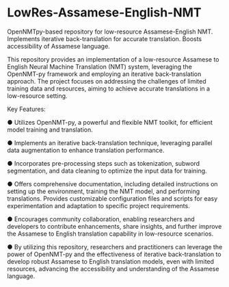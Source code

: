 # LowRes-Assamese-English-NMT
OpenNMTpy-based repository for low-resource Assamese-English NMT. Implements iterative back-translation for accurate translation. Boosts accessibility of Assamese language.


This repository provides an implementation of a low-resource Assamese to English Neural Machine Translation (NMT) system, leveraging the OpenNMT-py framework and employing an iterative back-translation approach. The project focuses on addressing the challenges of limited training data and resources, aiming to achieve accurate translations in a low-resource setting.

Key Features:

● Utilizes OpenNMT-py, a powerful and flexible NMT toolkit, for efficient model training and translation.

● Implements an iterative back-translation technique, leveraging parallel data augmentation to enhance translation performance.

● Incorporates pre-processing steps such as tokenization, subword segmentation, and data cleaning to optimize the input data for training.

● Offers comprehensive documentation, including detailed instructions on setting up the environment, training the NMT model, and performing translations.
Provides customizable configuration files and scripts for easy experimentation and adaptation to specific project requirements.

● Encourages community collaboration, enabling researchers and developers to contribute enhancements, share insights, and further improve the Assamese to English translation capability in low-resource scenarios.

● By utilizing this repository, researchers and practitioners can leverage the power of OpenNMT-py and the effectiveness of iterative back-translation to develop robust Assamese to English translation models, even with limited resources, advancing the accessibility and understanding of the Assamese language.
